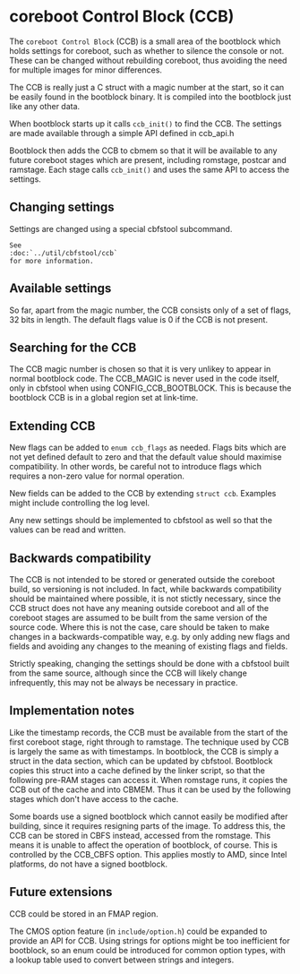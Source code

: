 # coreboot Control Block (CCB)

The `coreboot Control Block` (CCB) is a small area of the bootblock which holds
settings for coreboot, such as whether to silence the console or not. These can
be changed without rebuilding coreboot, thus avoiding the need for multiple
images for minor differences.

The CCB is really just a C struct with a magic number at the start, so it can
be easily found in the bootblock binary. It is compiled into the bootblock
just like any other data.

When bootblock starts up it calls `ccb_init()` to find the CCB. The settings are
made available through a simple API defined in ccb_api.h

Bootblock then adds the CCB to cbmem so that it will be available to any future
coreboot stages which are present, including romstage, postcar and ramstage.
Each stage calls `ccb_init()` and uses the same API to access the settings.

## Changing settings

Settings are changed using a special cbfstool subcommand.

```eval_rst
See
:doc:`../util/cbfstool/ccb`
for more information.
```

## Available settings

So far, apart from the magic number, the CCB consists only of a set of flags,
32 bits in length. The default flags value is 0 if the CCB is not present.

## Searching for the CCB

The CCB magic number is chosen so that it is very unlikey to appear in normal
bootblock code. The CCB_MAGIC is never used in the code itself, only in
cbfstool when using CONFIG_CCB_BOOTBLOCK. This is because the bootblock CCB is
in a global region set at link-time.

## Extending CCB

New flags can be added to `enum ccb_flags` as needed. Flags bits which are not
yet defined default to zero and that the default value should maximise
compatibility. In other words, be careful not to introduce flags which requires
a non-zero value for normal operation.

New fields can be added to the CCB by extending `struct ccb`. Examples might
include controlling the log level.

Any new settings should be implemented  to cbfstool as well so that the values
can be read and written.

## Backwards compatibility

The CCB is not intended to be stored or generated outside the coreboot build,
so versioning is not included. In fact, while backwards compatibility should be
maintained where possible, it is not stictly necessary, since the CCB struct
does not have any meaning outside coreboot and all of the coreboot stages are
assumed to be built from the same version of the source code. Where this is not
the case, care should be taken to make changes in a backwards-compatible way,
e.g. by only adding new flags and fields and avoiding any changes to the meaning
of existing flags and fields.

Strictly speaking, changing the settings should be done with a cbfstool built
from the same source, although since the CCB will likely change infrequently,
this may not be always be necessary in practice.

## Implementation notes

Like the timestamp records, the CCB must be available from the start of the
first coreboot stage, right through to ramstage. The technique used by CCB is
largely the same as with timestamps. In bootblock, the CCB is simply a struct
in the data section, which can be updated by cbfstool. Bootblock copies this
struct into a cache defined by the linker script, so that the following pre-RAM
stages can access it. When romstage runs, it copies the CCB out of the cache
and into CBMEM. Thus it can be used by the following stages which don't have
access to the cache.

Some boards use a signed bootblock which cannot easily be modified after
building, since it requires resigning parts of the image. To address this, the
CCB can be stored in CBFS instead, accessed from the romstage. This means it is
unable to affect the operation of bootblock, of course. This is controlled by
the CCB_CBFS option. This applies mostly to AMD, since Intel platforms, do not
have a signed bootblock.

## Future extensions

CCB could be stored in an FMAP region.

The CMOS option feature (in `include/option.h`) could be expanded to provide an
API for CCB. Using strings for options might be too inefficient for bootblock,
so an enum could be introduced for common option types, with a lookup table used
to convert between strings and integers.
